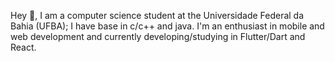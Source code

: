 Hey 👋, I am a computer science student at the Universidade Federal da Bahia (UFBA); I have base in c/c++ and java. I'm an enthusiast in mobile and web development and currently developing/studying in Flutter/Dart and React.
